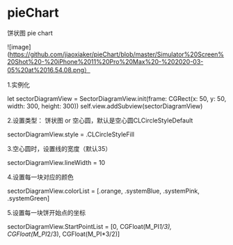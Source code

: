 # pieChart
饼状图 pie chart 

![image](https://github.com/jiaoxiaker/pieChart/blob/master/Simulator%20Screen%20Shot%20-%20iPhone%2011%20Pro%20Max%20-%202020-03-05%20at%2016.54.08.png）

1.实例化  

let sectorDiagramView = SectorDiagramView.init(frame: CGRect(x: 50, y: 50, width: 300, height: 300))
        self.view.addSubview(sectorDiagramView)

2.设置类型： 饼状图 or 空心圆，默认是空心圆CLCircleStyleDefault

sectorDiagramView.style = .CLCircleStyleFill

3.空心圆时，设置线的宽度（默认35）

sectorDiagramView.lineWidth = 10

4.设置每一块对应的颜色

sectorDiagramView.colorList = [.orange, .systemBlue, .systemPink, .systemGreen]

5.设置每一块饼开始点的坐标

sectorDiagramView.StartPointList = [0, CGFloat(M_PI*1/3), CGFloat(M_PI*2/3), CGFloat(M_PI*3/2)]
